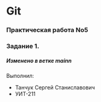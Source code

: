 # Git

### Практическая работа No5
### Задание 1.
##### Изменено в ветке mainn

Выполнил:
* Танчук Сергей Станиславович
* УИТ-211
